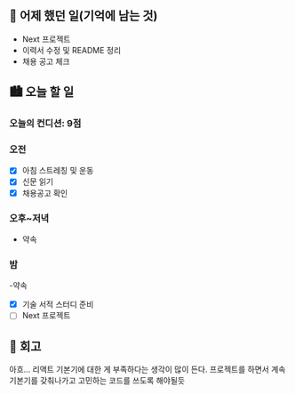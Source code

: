 ## 🌃 어제 했던 일(기억에 남는 것)

- Next 프로젝트
- 이력서 수정 및 README 정리
- 채용 공고 체크

## 🏙️ 오늘 할 일

### 오늘의 컨디션: 9점

### 오전

- [x] 아침 스트레칭 및 운동
- [x] 신문 읽기
- [x] 채용공고 확인

### 오후~저녁

- 약속

### 밤

-약속
- [x] 기술 서적 스터디 준비
- [ ] Next 프로젝트

## 🌆 회고

아흐... 리액트 기본기에 대한 게 부족하다는 생각이 많이 든다. 프로젝트를 하면서 계속 기본기를 갖춰나가고 고민하는 코드를 쓰도록 해야될듯